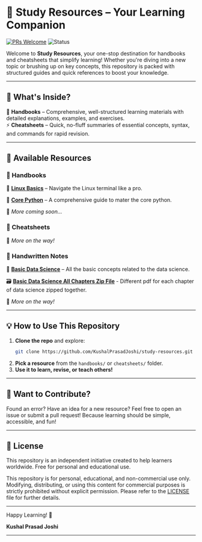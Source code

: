 # 🚀 Study Resources – Your Learning Companion  

[![PRs Welcome](https://img.shields.io/badge/PRs-Welcome-brightgreen.svg)](https://github.com/KushalPrasadJoshi/programming-in-c/pulls)
![Status](https://img.shields.io/badge/Status-Active-brightgreen)

Welcome to **Study Resources**, your one-stop destination for handbooks and cheatsheets that simplify learning! Whether you're diving into a new topic or brushing up on key concepts, this repository is packed with structured guides and quick references to boost your knowledge.  

---

## 📂 What's Inside?  

📝 **Handbooks** – Comprehensive, well-structured learning materials with detailed explanations, examples, and exercises.  
⚡ **Cheatsheets** – Quick, no-fluff summaries of essential concepts, syntax, and commands for rapid revision.

---

## 📖 Available Resources  

### 🔹 Handbooks   
🐧 [**Linux Basics**](/handbooks/linux-basics.pdf) – Navigate the Linux terminal like a pro.

🐍 [**Core Python**](/handbooks/core-python.pdf) – A comprehensive guide to mater the core python.

🎯 *More coming soon…*  

### 🔹 Cheatsheets 
🚀 *More on the way!*  


### 🔹 Handwritten Notes  
📖 [**Basic Data Science**](/handwritten-notes/basic-data-science.pdf) – All the basic concepts related to the data science.

🗃️ [**Basic Data Science All Chapters Zip File**](/handwritten-notes/basic-data-science-all-chapters.zip) - Different pdf for each chapter of data science zipped together.

🚀 *More on the way!*  

---

## 💡 How to Use This Repository  

1. **Clone the repo** and explore:  
   ```sh
   git clone https://github.com/KushalPrasadJoshi/study-resources.git
   ```  
2. **Pick a resource** from the `handbooks/` or `cheatsheets/` folder.  
3. **Use it to learn, revise, or teach others!**  

---

## 🤝 Want to Contribute?  

Found an error? Have an idea for a new resource? Feel free to open an issue or submit a pull request! Because learning should be simple, accessible, and fun!

---

## 📜 License  

This repository is an independent initiative created to help learners worldwide. Free for personal and educational use. 

This repository is for personal, educational, and non-commercial use only. Modifying, distributing, or using this content for commercial purposes is strictly prohibited without explicit permission. Please refer to the [LICENSE](LICENSE) file for further details.   

---

Happy Learning! 🚀  

**Kushal Prasad Joshi**  

---